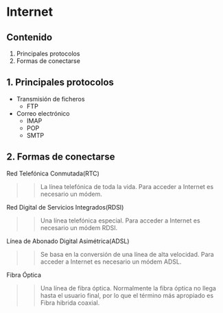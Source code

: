 # Internet
## Contenido
 1. Principales protocolos
 2. Formas de conectarse

## 1.  Principales protocolos
   - Transmisión de ficheros
     - FTP
   - Correo electrónico
     - IMAP
     - POP
     - SMTP

## 2. Formas de conectarse

Red Telefónica Conmutada(RTC)
>> La línea telefónica de toda la vida. Para acceder a Internet es necesario un módem.

Red Digital de Servicios Integrados(RDSI)
>> Una línea telefónica especial. Para acceder a Internet es necesario un módem RDSI.

Línea de Abonado Digital Asimétrica(ADSL)
>> Se basa en la conversión de una línea de alta velocidad. Para acceder a Internet es necesario un módem ADSL.

Fibra Óptica
>> Una línea de fibra óptica. Normalmente la fibra óptica no llega hasta el usuario final, por lo que el término más apropiado es Fibra hibrida coaxial.
